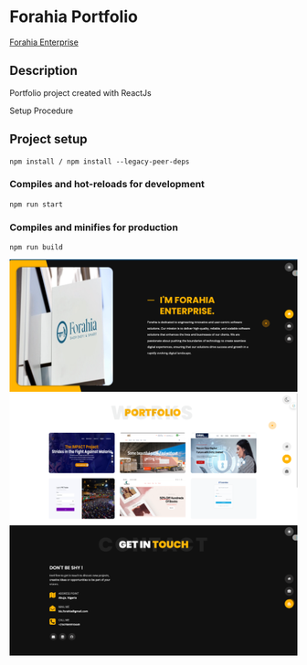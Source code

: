 # Forahia Portfolio
<a href ="https://www.forahia.pw">Forahia Enterprise</a>

## Description

Portfolio project created with ReactJs

Setup Procedure

## Project setup

```
npm install / npm install --legacy-peer-deps
```

### Compiles and hot-reloads for development

```
npm run start
```

### Compiles and minifies for production

```
npm run build
```

![Portfolio Project Overview 1](./image1.png)
![Portfolio Project Overview 2](./image2.png)
![Portfolio Project Overview 3](./image3.png)